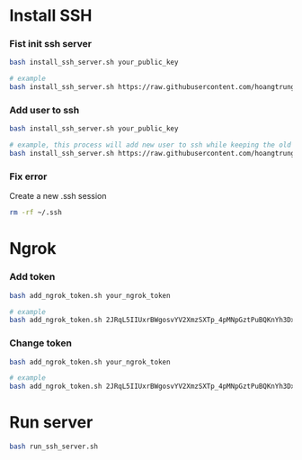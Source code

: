 # Install SSH

### Fist init ssh server
```bash
bash install_ssh_server.sh your_public_key

# example
bash install_ssh_server.sh https://raw.githubusercontent.com/hoangtrung020541/SSH_Key_public/main/authorized_keys
```

### Add user to ssh
```bash
bash install_ssh_server.sh your_public_key

# example, this process will add new user to ssh while keeping the old user in ssh
bash install_ssh_server.sh https://raw.githubusercontent.com/hoangtrung020541/SSH_Key_public/main/authorized_keys
```
### Fix error
Create a new .ssh session
```bash
rm -rf ~/.ssh
```


# Ngrok

### Add token
```bash
bash add_ngrok_token.sh your_ngrok_token

# example
bash add_ngrok_token.sh 2JRqL5IIUxrBWgosvYV2XmzSXTp_4pMNpGztPuBQKnYh3DxFs
```
### Change token
```bash
bash add_ngrok_token.sh your_ngrok_token

# example
bash add_ngrok_token.sh 2JRqL5IIUxrBWgosvYV2XmzSXTp_4pMNpGztPuBQKnYh3DxFs
```


# Run server

```bash
bash run_ssh_server.sh
```
